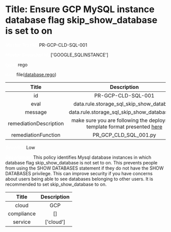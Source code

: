 



# Title: Ensure GCP MySQL instance database flag skip_show_database is set to on


***<font color="white">Master Test Id:</font>*** PR-GCP-CLD-SQL-001

***<font color="white">Master Snapshot Id:</font>*** ['GOOGLE_SQLINSTANCE']

***<font color="white">type:</font>*** rego

***<font color="white">rule:</font>*** file([database.rego])  
  
  
  
  

|Title|Description|
| :---: | :---: |
|id|PR-GCP-CLD-SQL-001|
|eval|data.rule.storage_sql_skip_show_database|
|message|data.rule.storage_sql_skip_show_database_err|
|remediationDescription|make sure you are following the deployment template format presented <a href='https://cloud.google.com/sql/docs/mysql/admin-api/rest/v1beta4/instances' target='_blank'>here</a>|
|remediationFunction|PR_GCP_CLD_SQL_001.py|


***<font color="white">Severity:</font>*** Low

***<font color="white">Description:</font>*** This policy identifies Mysql database instances in which database flag skip_show_database is not set to on. This prevents people from using the SHOW DATABASES statement if they do not have the SHOW DATABASES privilege. This can improve security if you have concerns about users being able to see databases belonging to other users. It is recommended to set skip_show_database to on.  
  
  

|Title|Description|
| :---: | :---: |
|cloud|GCP|
|compliance|[]|
|service|['cloud']|



[database.rego]: https://github.com/prancer-io/prancer-compliance-test/tree/master/google/cloud/database.rego
